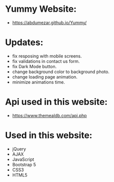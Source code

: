 # Yummy Website:
  - https://abdumezar.github.io/Yummy/
 #
 # Updates:
  - fix resposing with mobile screens.
  - fix validations in contact us form.
  - fix Dark Mode button.
  - change background color to background photo.
  - change loading page animation.
  - minimize animations time.
#
# Api used in this website:
  - https://www.themealdb.com/api.php
#
# Used in this website:  
  - jQuery
  - AJAX
  - JavaScript
  - Bootstrap 5
  - CSS3
  - HTML5
